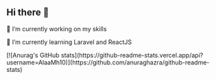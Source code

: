 ## Hi there 👋

<p>🔭 I’m currently working on my skills</p>
<p>🌱 I’m currently learning Laravel and ReactJS</p>
<div>[![Anurag's GitHub stats](https://github-readme-stats.vercel.app/api?username=AlaaMh10)](https://github.com/anuraghazra/github-readme-stats)</div>
